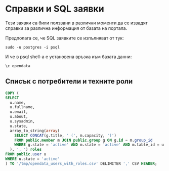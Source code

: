 # Справки и SQL заявки

Тези заявки са били ползвани в различни моменти да се извадят справки за различна информация от базата на портала.

Предполага се, че SQL заявките се изпълняват от тук:

```
sudo -u postgres -i psql
```

И че в psql shell-а е установена връзка към базата данни:

```
\c opendata
```

## Списък с потребители и техните роли

```sql
COPY (
SELECT
  u.name,
  u.fullname,
  u.email,
  u.about,
  u.sysadmin,
  u.state,
  array_to_string(array(
    SELECT CONCAT(g.title, ' (', m.capacity, ')')
    FROM public.member m JOIN public.group g ON g.id = m.group_id
    WHERE g.state = 'active' AND m.state = 'active' AND m.table_id = u.id AND m.table_name = 'user'
  ), ', ') roles
FROM public.user u
WHERE u.state = 'active'
) TO '/tmp/opendata_users_with_roles.csv' DELIMITER ',' CSV HEADER;
```
